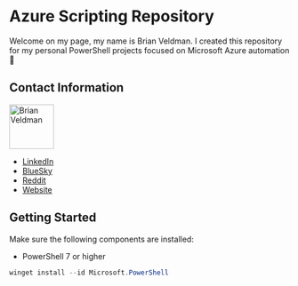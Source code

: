 # Azure Scripting Repository

Welcome on my page, my name is Brian Veldman. I created this repository for my personal PowerShell projects focused on Microsoft Azure automation 🔐

## Contact Information
<a href="https://github.com/brianveldman"><img src="https://avatars.githubusercontent.com/u/147204186?v=4" title="Brian Veldman" width="80" height="80"></a>

- [LinkedIn](https://www.linkedin.com/in/brian-veldman/)
- [BlueSky](https://bsky.app/profile/brianveldman.bsky.social)
- [Reddit](https://www.reddit.com/user/brianveldman/)
- [Website](https://cloudtips.nl)

## Getting Started

Make sure the following components are installed:

- PowerShell 7 or higher  
```powershell
winget install --id Microsoft.PowerShell
